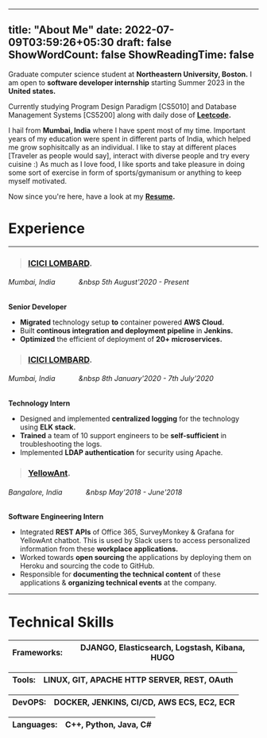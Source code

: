 
---
title: "About Me"
date: 2022-07-09T03:59:26+05:30
draft: false
ShowWordCount: false
ShowReadingTime: false
---

<script src="https://platform.linkedin.com/badges/js/profile.js" async defer type="text/javascript"></script>

<DIV class="badge-base LI-profile-badge" data-locale="en_US" data-size="large" data-theme="dark" data-type="VERTICAL" data-vanity="apurva-khatri-33bb38146" data-version="v1"><a class="badge-base__link LI-simple-link" href="https://www.linkedin.com/in/apurva-khatri-33bb38146?trk=profile-badge"></a></DIV>


Graduate computer science student at **Northeastern University, Boston.** I am open to **software developer internship** starting Summer 2023 in the **United states.**

Currently studying Program Design Paradigm [CS5010] and Database Management Systems [CS5200] along with daily dose of **[Leetcode](https://leetcode.com/apurvakhatri2011/).**

I hail from **Mumbai, India** where I have spent most of my time. Important years of my education were spent in different parts of India, which helped me grow sophisitcally as an individual. I like to stay at different places [Traveler as people would say], interact with diverse people and try every cuisine :) As much as I love food, I like sports and take pleasure in doing some sort of exercise in form of sports/gymanisum or anything to keep myself motivated. 

Now since you're here, have a look at my **[Resume](https://drive.google.com/file/d/1KtB0pBjMJ5Uud3XoTd4KXVE0naD-QrKn/view?usp=share_link).** 

# Experience

------------------------------------
> ### [ICICI LOMBARD](https://icicilombard.com). 
###### Mumbai, India &nbsp;&nbsp;&nbsp;&nbsp;&nbsp;&nbsp;&nbsp;&nbsp;&nbsp;&nbsp;&nbsp;&nbsp 5th August'2020 - Present
**Senior Developer**
* **Migrated** technology setup **to** container powered **AWS Cloud.**
* Built **continous integration and deployment pipeline** in **Jenkins.**
* **Optimized** the efficient of deployment of **20+ microservices.**

> ### [ICICI LOMBARD](https://icicilombard.com). 
###### Mumbai, India &nbsp;&nbsp;&nbsp;&nbsp;&nbsp;&nbsp;&nbsp;&nbsp;&nbsp;&nbsp;&nbsp;&nbsp 8th January'2020 - 7th July'2020
**Technology Intern**
* Designed and implemented **centralized logging** for the technology using **ELK stack.**
* **Trained** a team of 10 support engineers to be **self-sufficient** in troubleshooting the logs.
* Implemented **LDAP authentication** for security using Apache. 


> ### [YellowAnt](https://yellowant.com). 
###### Bangalore, India &nbsp;&nbsp;&nbsp;&nbsp;&nbsp;&nbsp;&nbsp;&nbsp;&nbsp;&nbsp;&nbsp;&nbsp May'2018 - June'2018
**Software Engineering Intern**
* Integrated **REST APIs** of Office 365, SurveyMonkey & Grafana for YellowAnt chatbot. This is used by Slack users to access personalized information from these **workplace applications.**
* Worked towards **open sourcing** the applications by deploying them on Heroku and sourcing the code to GitHub.
* Responsible for **documenting the technical content** of these applications & **organizing technical events** at the company.

------------------------------------
# Technical Skills
   Frameworks: | DJANGO, Elasticsearch, Logstash, Kibana, HUGO
--------|------

   Tools: | LINUX, GIT, APACHE HTTP SERVER, REST, OAuth
--------|------

   DevOPS: | DOCKER, JENKINS, CI/CD, AWS ECS, EC2, ECR
--------|------

   Languages: | C++, Python, Java, C#
--------|------

